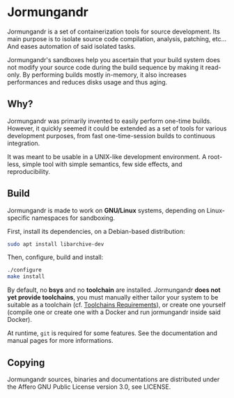 # Jormungandr

Jormungandr is a set of containerization tools for source development.
Its main purpose is to isolate source code compilation, analysis, patching, etc...
And eases automation of said isolated tasks.

Jormungandr's sandboxes help you ascertain that your build system does not
modify your source code during the build sequence by making it read-only.
By performing builds mostly in-memory, it also increases performances
and reduces disks usage and thus aging.

## Why?

Jormungandr was primarily invented to easily perform one-time builds.
However, it quickly seemed it could be extended as a set of tools for
various development purposes, from fast one-time-session builds
to continuous integration.

It was meant to be usable in a UNIX-like development environment.
A root-less, simple tool with simple semantics, few side effects, and reproducibility.

## Build

Jormungandr is made to work on **GNU/Linux** systems,
depending on Linux-specific namespaces for sandboxing.

First, install its dependencies, on a Debian-based distribution:
```sh
sudo apt install libarchive-dev
```

Then, configure, build and install:
```sh
./configure
make install
```

By default, no **bsys** and no **toolchain** are installed.
Jormungandr **does not yet provide toolchains**, you must manually either tailor
your system to be suitable as a toolchain (cf. [Toolchains Requirements](docs/toolchains-requirements.md)),
or create one yourself (compile one or create one with a Docker and run jormungandr inside said Docker).

At runtime, `git` is required for some features.
See the documentation and manual pages for more informations.

## Copying

Jormungandr sources, binaries and documentations are distributed under the Affero GNU Public License version 3.0, see LICENSE.
